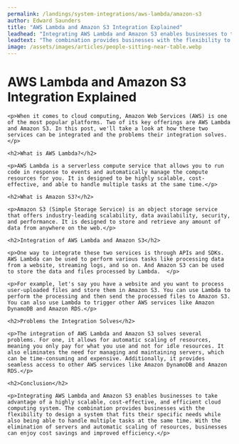 ```yaml
---
permalink: /landings/system-integrations/aws-lambda/amazon-s3
author: Edward Saunders
title: "AWS Lambda and Amazon S3 Integration Explained"
leadhead: "Integrating AWS Lambda and Amazon S3 enables businesses to take advantage of a highly scalable, cost-effective, and efficient cloud computing system"
leadtext: "The combination provides businesses with the flexibility to design a system that fits their specific needs while also being able to handle multiple tasks at the same time. With the elimination of servers and automatic scaling of resources, businesses can enjoy cost savings and improved efficiency."
image: /assets/images/articles/people-sitting-near-table.webp
---
```

<div class="arttext">	<h1>AWS Lambda and Amazon S3 Integration Explained</h1>

	<p>When it comes to cloud computing, Amazon Web Services (AWS) is one of the most popular platforms. Two of its key offerings are AWS Lambda and Amazon S3. In this post, we'll take a look at how these two services can be integrated and the problems their integration solves.</p>

	<h2>What is AWS Lambda?</h2>

	<p>AWS Lambda is a serverless compute service that allows you to run code in response to events and automatically manage the compute resources for you. It is designed to be highly scalable, cost-effective, and able to handle multiple tasks at the same time.</p>

	<h2>What is Amazon S3?</h2>

	<p>Amazon S3 (Simple Storage Service) is an object storage service that offers industry-leading scalability, data availability, security, and performance. It is designed to store and retrieve any amount of data from anywhere on the web.</p>

	<h2>Integration of AWS Lambda and Amazon S3</h2>

	<p>One way to integrate these two services is through APIs and SDKs. AWS Lambda can be used to perform various tasks like processing data from a website, streaming logs, and so on. And Amazon S3 can be used to store the data and files processed by Lambda.  </p>

	<p>For example, let's say you have a website and you want to process user-uploaded files and store them in Amazon S3. You can use Lambda to perform the processing and then send the processed files to Amazon S3. You can also use Lambda to trigger other AWS services like Amazon DynamoDB and Amazon RDS.</p>

	<h2>Problems the Integration Solves</h2>

	<p>The integration of AWS Lambda and Amazon S3 solves several problems. For one, it allows for automatic scaling of resources, meaning you only pay for what you use and not for idle resources. It also eliminates the need for managing and maintaining servers, which can be time-consuming and expensive. Additionally, it provides seamless access to other AWS services like Amazon DynamoDB and Amazon RDS.</p>

	<h2>Conclusion</h2>

	<p>Integrating AWS Lambda and Amazon S3 enables businesses to take advantage of a highly scalable, cost-effective, and efficient cloud computing system. The combination provides businesses with the flexibility to design a system that fits their specific needs while also being able to handle multiple tasks at the same time. With the elimination of servers and automatic scaling of resources, businesses can enjoy cost savings and improved efficiency.</p>
</div>